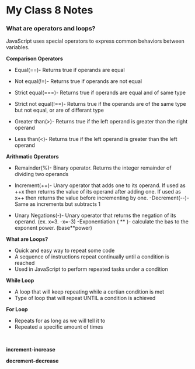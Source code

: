 # My Class 8 Notes

### What are operators and loops?

JavaScript uses special operators to express common behaviors between variables.

**Comparison Operators**

- Equal(==)- Returns true if operands are equal
- Not equal(!=)- Returns true if operands are not equal
- Strict equal(===)- Returns true if operands are equal and of same type
- Strict not equal(!==)- Returns true if the operands are of the same type but not equal, or are of differant type

- Greater than(>)- Returns true if the left operand is greater than the right operand
- Less than(<)- Returns true if the left operand is greater than the left operand

**Arithmatic Operators**

- Remainder(%)- Binary operator. Returns the integer remainder of dividing two operands

- Increment(++)- Unary operator that adds one to its operand. If used as ++x then returns the value of its operand after adding one. If used as x++ then returns the value before incrementing by one. -Decrement(--)- Same as increments but subtracts 1

- Unary Negations(-)- Unary operator that returns the negation of its operand. (ex. x=3. -x=-3) -Exponentiation ( ** )- calculate the bas to the exponent power. (base**power)

**What are Loops?**
- Quick and easy way to repeat some code 
- A sequence of instructions repeat continually until a condition is reached
- Used in JavaScript to perform repeated tasks under a condition

**While Loop**
- A loop that will keep repeating while a certian condition is met
- Type of loop that will repeat UNTIL a condition is achieved 

**For Loop**
- Repeats for as long as we will tell it to
- Repeated a specific amount of times

<br/>

**increment-increase**

**decrement-decrease**